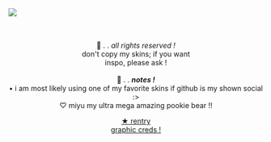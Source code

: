 <img align="left" src="https://64.media.tumblr.com/6d44a9da2f5e883b2b49914bc3df0250/2dd29a8fb8d97f32-8e/s640x960/902508a2ececc92de9298fc160b242ba72372717.gif">
<br/>
<br/>
<br/>
<p align="center">
  💭 . . <i> all rights reserved ! </i> </b> <br>
don't copy my skins; if you want <br/> 
inspo, please ask ! <br>
  <br>
 🦢 . . <b> <i> notes ! </i> </b> <br>
• i am most likely using one of my favorite skins if github is my shown social :> <br>
  ♡ miyu my ultra mega amazing pookie bear !! 
<br/>
<p align="center"> <a href="https://rentry.org/binoo"> ★ rentry <br/>
  <a href="https://www.tumblr.com/honeystarcamper"> graphic creds ! </a> 
</p>
